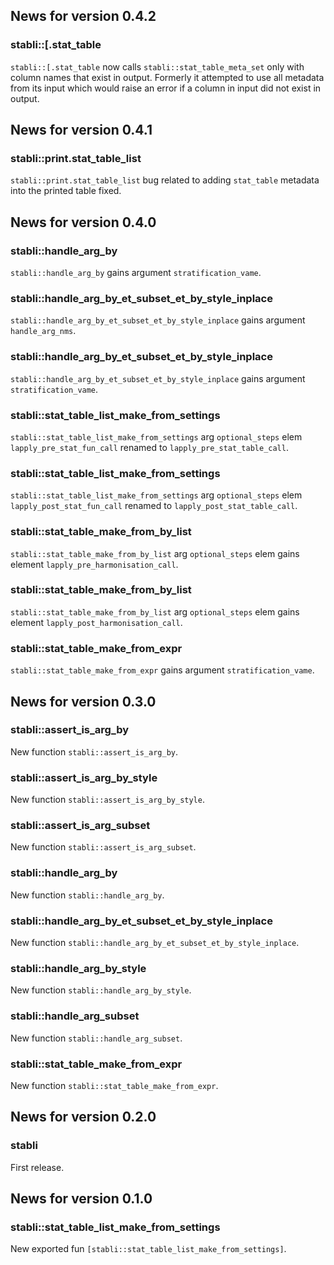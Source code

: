 <!-- generated by R package codedoc; do not modify! -->

## News for version 0.4.2

### stabli::[.stat_table

`stabli::[.stat_table` now calls `stabli::stat_table_meta_set` only with
column names that exist in output. Formerly it attempted to use all
metadata from its input which would raise an error if a column in input
did not exist in output.


## News for version 0.4.1

### stabli::print.stat_table_list

`stabli::print.stat_table_list` bug related to adding `stat_table`
metadata into the printed table fixed.


## News for version 0.4.0

### stabli::handle_arg_by

`stabli::handle_arg_by` gains argument `stratification_vame`.

### stabli::handle_arg_by_et_subset_et_by_style_inplace

`stabli::handle_arg_by_et_subset_et_by_style_inplace` gains argument
`handle_arg_nms`.

### stabli::handle_arg_by_et_subset_et_by_style_inplace

`stabli::handle_arg_by_et_subset_et_by_style_inplace` gains argument
`stratification_vame`.

### stabli::stat_table_list_make_from_settings

`stabli::stat_table_list_make_from_settings` arg `optional_steps` elem
`lapply_pre_stat_fun_call` renamed to `lapply_pre_stat_table_call`.

### stabli::stat_table_list_make_from_settings

`stabli::stat_table_list_make_from_settings` arg `optional_steps` elem
`lapply_post_stat_fun_call` renamed to `lapply_post_stat_table_call`.

### stabli::stat_table_make_from_by_list

`stabli::stat_table_make_from_by_list` arg `optional_steps` elem
gains element `lapply_pre_harmonisation_call`.

### stabli::stat_table_make_from_by_list

`stabli::stat_table_make_from_by_list` arg `optional_steps` elem
gains element `lapply_post_harmonisation_call`.

### stabli::stat_table_make_from_expr

`stabli::stat_table_make_from_expr` gains argument
`stratification_vame`.


## News for version 0.3.0

### stabli::assert_is_arg_by

New function `stabli::assert_is_arg_by`.

### stabli::assert_is_arg_by_style

New function `stabli::assert_is_arg_by_style`.

### stabli::assert_is_arg_subset

New function `stabli::assert_is_arg_subset`.

### stabli::handle_arg_by

New function `stabli::handle_arg_by`.

### stabli::handle_arg_by_et_subset_et_by_style_inplace

New function `stabli::handle_arg_by_et_subset_et_by_style_inplace`.

### stabli::handle_arg_by_style

New function `stabli::handle_arg_by_style`.

### stabli::handle_arg_subset

New function `stabli::handle_arg_subset`.

### stabli::stat_table_make_from_expr

New function `stabli::stat_table_make_from_expr`.


## News for version 0.2.0

### stabli

First release.


## News for version 0.1.0

### stabli::stat_table_list_make_from_settings

New exported fun `[stabli::stat_table_list_make_from_settings]`.


